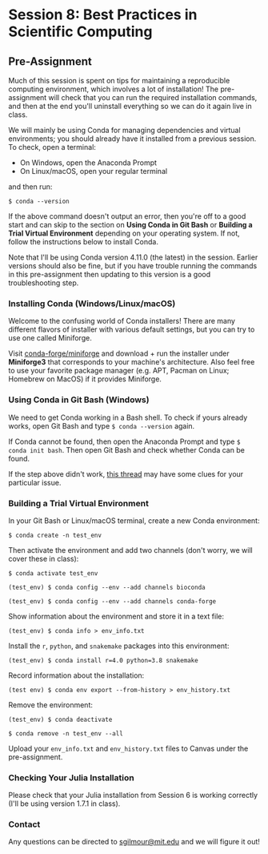 # Session 8: Best Practices in Scientific Computing

## Pre-Assignment

Much of this session is spent on tips for maintaining a reproducible computing environment, which involves a lot of installation! The pre-assignment will check that you can run the required installation commands, and then at the end you'll uninstall everything so we can do it again live in class.

We will mainly be using Conda for managing dependencies and virtual environments; you should already have it installed from a previous session. To check, open a terminal:

- On Windows, open the Anaconda Prompt
- On Linux/macOS, open your regular terminal

and then run:

`$ conda --version`

If the above command doesn't output an error, then you're off to a good start and can skip to the section on **Using Conda in Git Bash** or **Building a Trial Virtual Environment** depending on your operating system. If not, follow the instructions below to install Conda.

Note that I'll be using Conda version 4.11.0 (the latest) in the session. Earlier versions should also be fine, but if you have trouble running the commands in this pre-assignment then updating to this version is a good troubleshooting step.

### Installing Conda (Windows/Linux/macOS)

Welcome to the confusing world of Conda installers! There are many different flavors of installer with various default settings, but you can try to use one called Miniforge.

Visit [conda-forge/miniforge](https://github.com/conda-forge/miniforge) and download + run the installer under **Miniforge3** that corresponds to your machine's architecture. Also feel free to use your favorite package manager (e.g. APT, Pacman on Linux; Homebrew on MacOS) if it provides Miniforge.

### Using Conda in Git Bash (Windows)

We need to get Conda working in a Bash shell. To check if yours already works, open Git Bash and type `$ conda --version` again.

If Conda cannot be found, then open the Anaconda Prompt and type `$ conda init bash`. Then open Git Bash and check whether Conda can be found.

If the step above didn't work, [this thread](https://stackoverflow.com/questions/54501167/anaconda-and-git-bash-in-windows-conda-command-not-found) may have some clues for your particular issue.

### Building a Trial Virtual Environment

In your Git Bash or Linux/macOS terminal, create a new Conda environment:

`$ conda create -n test_env`

Then activate the environment and add two channels (don't worry, we will cover these in class):

`$ conda activate test_env`

`(test_env) $ conda config --env --add channels bioconda`

`(test_env) $ conda config --env --add channels conda-forge`

Show information about the environment and store it in a text file:

`(test_env) $ conda info > env_info.txt`

Install the `r`, `python`, and `snakemake` packages into this environment:

`(test_env) $ conda install r=4.0 python=3.8 snakemake`

Record information about the installation:

`(test env) $ conda env export --from-history > env_history.txt`

Remove the environment:

`(test_env) $ conda deactivate`

`$ conda remove -n test_env --all`

Upload your `env_info.txt` and `env_history.txt` files to Canvas under the pre-assignment.

### Checking Your Julia Installation

Please check that your Julia installation from Session 6 is working correctly (I'll be using version 1.7.1 in class).

### Contact

Any questions can be directed to <sgilmour@mit.edu> and we will figure it out!
